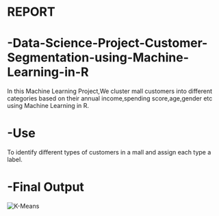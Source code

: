 # REPORT
# -Data-Science-Project-Customer-Segmentation-using-Machine-Learning-in-R
In this Machine Learning Project,We cluster mall customers into different categories based on their annual income,spending score,age,gender etc  using Machine Learning in R.
# -Use
To identify different types of customers in a mall and assign each type a label.
# -Final Output
![K-Means](https://user-images.githubusercontent.com/46217974/93768684-64a29980-fc37-11ea-893e-8b897ae13aee.png)

